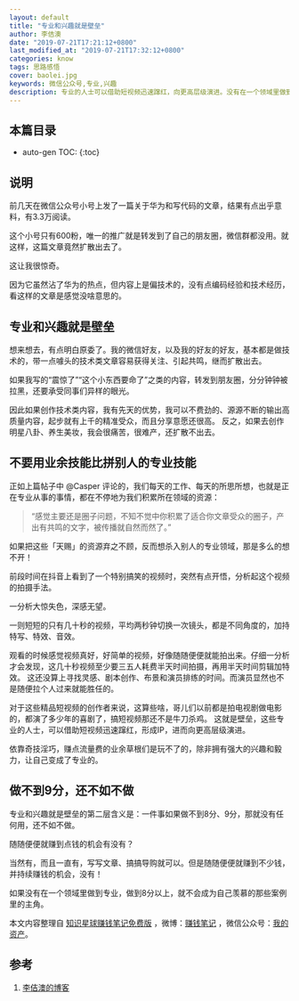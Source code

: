 ```yaml
---
layout: default
title: "专业和兴趣就是壁垒"
author: 李佶澳
date: "2019-07-21T17:21:12+0800"
last_modified_at: "2019-07-21T17:32:12+0800"
categories: know
tags: 思路感悟
cover: baolei.jpg
keywords: 微信公众号,专业,兴趣
description: 专业的人士可以借助短视频迅速蹿红，向更高层级演进。没有在一个领域里做到专业，做到8分以上，还不如不做
---
```


## 本篇目录

* auto-gen TOC:
{:toc}

## 说明

前几天在微信公众号小号上发了一篇关于华为和写代码的文章，结果有点出乎意料，有3.3万阅读。

这个小号只有600粉，唯一的推广就是转发到了自己的朋友圈，微信群都没用。就这样，这篇文章竟然扩散出去了。

这让我很惊奇。

因为它虽然沾了华为的热点，但内容上是偏技术的，没有点编码经验和技术经历，看这样的文章是感觉没啥意思的。

## 专业和兴趣就是壁垒

想来想去，有点明白原委了。我的微信好友，以及我的好友的好友，基本都是做技术的，带一点噱头的技术类文章容易获得关注、引起共鸣，继而扩散出去。

如果我写的“震惊了”“这个小东西要命了”之类的内容，转发到朋友圈，分分钟钟被拉黑，还要承受同事们异样的眼光。

因此如果创作技术类内容，我有先天的优势，我可以不费劲的、源源不断的输出高质量内容，起步就有上千的精准受众，而且分享意愿还很高。
反之，如果去创作明星八卦、养生美妆，我会很痛苦，很难产，还扩散不出去。

## 不要用业余技能比拼别人的专业技能

正如上篇帖子中 @Casper 评论的，我们每天的工作、每天的所思所想，也就是正在专业从事的事情，都在不停地为我们积累所在领域的资源：

>“感觉主要还是圈子问题，不知不觉中你积累了适合你文章受众的圈子，产出有共鸣的文字，被传播就自然而然了。”

如果把这些「天赐」的资源弃之不顾，反而想杀入别人的专业领域，那是多么的想不开！

前段时间在抖音上看到了一个特别搞笑的视频时，突然有点开悟，分析起这个视频的拍摄手法。

一分析大惊失色，深感无望。

一则短短的只有几十秒的视频，平均两秒钟切换一次镜头，都是不同角度的，加持特写、特效、音效。

观看的时候感觉视频真好，好简单的视频，好像随随便便就能拍出来。仔细一分析才会发现，这几十秒视频至少要三五人耗费半天时间拍摄，再用半天时间剪辑加特效。
这还没算上寻找灵感、剧本创作、布景和演员排练的时间。而演员显然也不是随便拉个人过来就能胜任的。

对于这些精品短视频的创作者来说，这算些啥，哥儿们以前都是拍电视剧做电影的，都演了多少年的喜剧了，搞短视频那还不是牛刀杀鸡。
这就是壁垒，这些专业的人士，可以借助短视频迅速蹿红，形成IP，进而向更高层级演进。

依靠奇技淫巧，赚点流量费的业余草根们是玩不了的，除非拥有强大的兴趣和毅力，让自己变成了专业的。

## 做不到9分，还不如不做

专业和兴趣就是壁垒的第二层含义是：一件事如果做不到8分、9分，那就没有任何用，还不如不做。

随随便便就赚到点钱的机会有没有？

当然有，而且一直有，写写文章、搞搞导购就可以。但是随随便便就赚到不少钱，并持续赚钱的机会，没有！

如果没有在一个领域里做到专业，做到8分以上，就不会成为自己羡慕的那些案例里的主角。

本文内容整理自 [知识星球赚钱笔记免费版](https://t.zsxq.com/vFIqrn2) ，微博：[赚钱笔记](https://weibo.com/6876203019/profile?rightmod=1&wvr=6&mod=personinfo&is_all=1) ，微信公众号：[我的资产](https://www.lijiaocn.com/img/invest.jpg)。

## 参考

1. [李佶澳的博客][1]

[1]: https://www.lijiaocn.com "李佶澳的博客"


